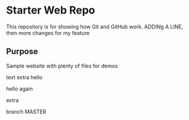 # Starter Web Repo

This repository is for showing how Git and GitHub work. ADDINg A LINE, then more changes for my feature

## Purpose

Sample website with plenty of files for demos

text extra
 hello
 
 hello again
 
 
 extra
 
 
 branch MASTER
 